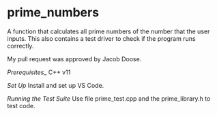 # prime_numbers
 
 A function that calculates all prime numbers of the number that the user inputs. This also contains a test driver to check if the program runs correctly.

 My pull request was approved by Jacob Doose.

_Prerequisites__
C++ v11

_Set Up_
Install and set up VS Code.

_Running the Test Suite_
Use file prime_test.cpp and the prime_library.h to test code.
